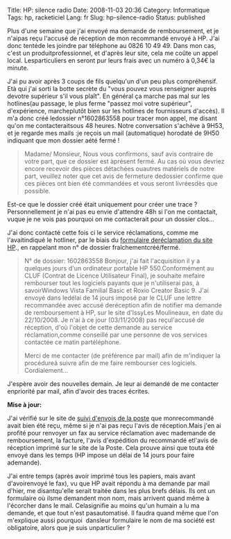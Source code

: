 Title: HP: silence radio
Date: 2008-11-03 20:36
Category: Informatique
Tags: hp, racketiciel
Lang: fr
Slug: hp-silence-radio
Status: published

Plus d'une semaine que j'ai envoyé ma demande de remboursement, et je n'aipas reçu l'accusé de réception de mon recommandé envoyé à HP. J'ai donc tentéde les joindre par téléphone au 0826 10 49 49. Dans mon cas, c'est un produitprofessionnel, et d'après leur site, cela me coûte un appel local. Lesparticuliers en seront pur leurs frais avec un numéro à 0,34€ la minute.

J'ai pu avoir après 3 coups de fils quelqu'un d'un peu plus compréhensif. Età qui j'ai sorti la botte secrète du "vous pouvez vous renseigner auprès devotre supérieur s'il vous plaît". En général ça marche pas mal sur les hotlines(au passage, le plus ferme "passez moi votre supérieur", d'expérience, marcheplutôt bien sur les hotlines de fournisseurs d'accès). Il m'a donc créé ledossier n°1602863558 pour tracer mon appel, me disant qu'on me contacteraitsous 48 heures. Notre conversation s'achève à 9H53, et je regarde mes mails :je reçois un mail (automatique) horodaté de 9H50 indiquant que mon dossier aété fermé !

> Madame/ Monsieur,
> Nous vous confirmons, sauf avis contraire de votre part, que ce dossier est àprésent fermé. Au cas où vous devriez encore recevoir des pièces détachées ouautres matériels de notre part, veuillez noter que cet avis de fermeture dedossier confirme que ces pièces ont bien été commandées et vous seront livréesdès que possible.

Est-ce que le dossier créé était uniquement pour créer une trace ?Personnellement je n'ai pas eu envie d'attendre 48h si l'on me contactait, vuque je ne vois pas pourquoi on me contacterait pour un dossier clos...

J'ai donc contacté cette fois ci le service réclamations, comme me l'avaitindiqué le hotliner, par le biais du [formulaire deréclamation du site HP](http://h41087.www4.hp.com/aide/ecrire_reclamations.html)., en rappelant mon n° de dossier fraîchementcréé/fermé.

> N° de dossier: 1602863558
> Bonjour,
> j'ai fait l'acquisition il y a quelques jours d'un ordinateur portable HP 550.Conformément au CLUF (Contrat de Licence Utilisateur Final), je souhaite mefaire rembourser tout les logiciels payants que je n'utiliserai pas, à savoirWindows Vista Familial Basic et Roxio Creator Basic 9. J'ai envoyé dans ledélai de 14 jours imposé par le CLUF une lettre recommandée avec accusé deréception afin de notifier ma demande de remboursement à HP, sur le site d'IssyLes Moulineaux, en date du 22/10/2008. Je n'ai à ce jour (03/11/2008) pas reçul'accusé de réception, d'où l'objet de cette demande au service réclamation,comme conseillé par une personne de vos services contactée ce matin partéléphone.
>
> Merci de me contacter (de préférence par mail) afin de m'indiquer la procédureà suivre afin de me faire rembourser ces logiciels. Cordialement...

J'espère avoir des nouvelles demain. Je leur ai demandé de me contacter enpriorité par mail, afin d'avoir des traces écrites.

**Mise à jour:**

J'ai vérifié sur le site de [suivi d'envois de la poste](http://www.csuivi.courrier.laposte.fr/) que monrecommandé avait bien été reçu, même si je n'ai pas reçu l'avis de réception.Mais j'en ai profité pour renvoyer un fax au service réclamation avec mademande de remboursement, la facture, l'avis d'expédition du recommandé etl'avis de réception imprimé sur le site de la Poste. Cela prouve ainsi que touta été envoyé dans les temps (HP impose un délai de 14 jours pour faire ademande).

J'ai entre temps (après avoir imprimé tous les papiers, mais avant d'avoirenvoyé le fax), vu que HP avait répondu à ma demande par mail d'hier, me disantqu'elle serait traitée dans les plus brefs délais. Ils ont un formulaire où ilsme demandent mon nom, mais arrivent quand même à l'écorcher dans le mail. Celasignifie au moins qu'un humain a lu ma demande, et que tout n'est pasautomatisé. Il faudra quand même que l'on m'explique aussi pourquoi  dansleur formulaire le nom de ma société est obligatoire, alors que je suis unparticulier ?

